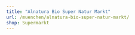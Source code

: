 ```yaml
---
title: "Alnatura Bio Super Natur Markt"
url: /muenchen/alnatura-bio-super-natur-markt/
shop: Supermarkt
---
```

